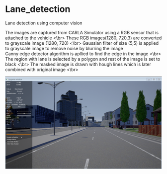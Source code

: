 # Lane_detection

Lane detection using computer vision

The images are captured from CARLA Simulator using a RGB sensor that is attached to the vehicle <\br> These RGB images(1280, 720,3) are converted to grayscale image (1280, 720) <\br> Gaussian filter of size (5,5) is applied to grayscale image to remove noise by blurring the image </br> Canny edge detector algorithm is apllied to find the edge in the image <\br> The region with lane is selected by a polygon and rest of the image is set to black <\br> The masked image is drawn with hough lines which is later combined with original image <\br>

![image](./images/carla.PNG)
